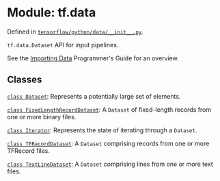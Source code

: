 <div itemscope itemtype="http://developers.google.com/ReferenceObject">
<meta itemprop="name" content="tf.data" />
</div>

# Module: tf.data



Defined in [`tensorflow/python/data/__init__.py`](https://www.tensorflow.org/code/tensorflow/python/data/__init__.py).

`tf.data.Dataset` API for input pipelines.

See the [Importing Data](../../../programmers_guide/datasets.md) Programmer's Guide for an overview.


## Classes

[`class Dataset`](../tf/data/Dataset.md): Represents a potentially large set of elements.

[`class FixedLengthRecordDataset`](../tf/data/FixedLengthRecordDataset.md): A `Dataset` of fixed-length records from one or more binary files.

[`class Iterator`](../tf/data/Iterator.md): Represents the state of iterating through a `Dataset`.

[`class TFRecordDataset`](../tf/data/TFRecordDataset.md): A `Dataset` comprising records from one or more TFRecord files.

[`class TextLineDataset`](../tf/data/TextLineDataset.md): A `Dataset` comprising lines from one or more text files.

